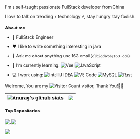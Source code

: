 
I'm a self-taught passionate FullStack developer from China 

I love to talk on trending ⚡ technology ⚡, stay hungry stay foolish.

**About me**

- 💼 FullStack Engineer 

- ❤️ I like to write something interesting in java

- 💬 Ask me about anything use 163 email(`clbigdata@163.com`)


- 🌱 I’m currently learning:
 ![Vue](https://img.shields.io/badge/Vue.js-35495E?logo=vue.js&logoColor=4FC08D)
 ![JavaScript](https://img.shields.io/badge/JavaScript-000000?logo=JavaScript&logoColor=FFCA28)
-  💻 I work using: 
 ![IntelliJ IDEA](https://img.shields.io/badge/-IntelliJ%20Idea-blue?logo=IntelliJIDEA&logoColor=FFCA28)
 ![VS Code](https://img.shields.io/badge/-VS%20Code-007ACC?style=plastic&logo=visual-studio-code)
 ![MySQL](https://img.shields.io/badge/-MySQL-yellowgreen?style=plastic&logo=MySQL&logoColor=white)
 ![Rust](https://img.shields.io/badge/-Rust-yellowgreen?style=plastic&logo=Rust&logoColor=FFCA29)
 
 Welcome, You are my ![Visitor Count](https://profile-counter.glitch.me/clbigdata/count.svg) visitor, Thank You!🎉🎉
 
| <a href="https://github.com/chenlong1993/github-readme-stats"><img align="center" src="https://github-readme-stats.vercel.app/api?username=chenlong1993&show_icons=true&include_all_commits=true&theme=buefy&hide_border=true" alt="Anurag's github stats" /></a> | <a href="https://github.com/chenlong1993/github-readme-stats"><img align="center" src="https://github-readme-stats.vercel.app/api/top-langs/?username=chenlong1993&layout=compact&theme=buefy&hide_border=true" /></a> |
| ------------- | ------------- |

#### Top Repositories

<a href="https://github.com/chenlong1993/SolanaMobileApp">
  <img align="center" src="https://github-readme-stats.vercel.app/api/pin/?username=chenlong1993&repo=SolanaMobileApp&theme=buefy" />
</a>
<a href="https://github.com/chenlong1993/ShieldTradeSys">
  <img align="center" src="https://github-readme-stats.vercel.app/api/pin/?username=chenlong1993&repo=ShieldTradeSys&theme=buefy" />
</a>

<br />
<br />
<a href="https://github.com/chenlong1993/actix-web-order">
  <img align="center" src="https://github-readme-stats.vercel.app/api/pin/?username=chenlong1993&repo=actix-web-order&theme=buefy" />
</a>


